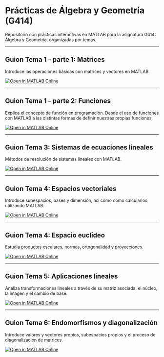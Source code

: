 # Prácticas de Álgebra y Geometría (G414)

Repositorio con prácticas interactivas en MATLAB para la asignatura G414: Álgebra y Geometría, organizadas por temas.

---

## Guion Tema 1 - parte 1: Matrices

Introduce las operaciones básicas con matrices y vectores en MATLAB.

[![Open in MATLAB Online](https://www.mathworks.com/images/responsive/global/open-in-matlab-online.svg)](https://matlab.mathworks.com/open/github/v1?repo=InMaths/Practicas_MATLAB&file=G414_Algebra_y_Geometria/GT1_parte1_Matrices.mlx)

---

## Guion Tema 1 - parte 2: Funciones 

Explica el concepto de función en programación. Desde el uso de funciones con MATLAB a las distintas formas de definir nuestras propias funciones.

[![Open in MATLAB Online](https://www.mathworks.com/images/responsive/global/open-in-matlab-online.svg)](https://matlab.mathworks.com/open/github/v1?repo=InMaths/Practicas_MATLAB&file=G414_Algebra_y_Geometria/GT1_parte2_Funciones.mlx)

---

## Guion Tema 3: Sistemas de ecuaciones lineales

Métodos de resolución de sistemas lineales con MATLAB.

[![Open in MATLAB Online](https://www.mathworks.com/images/responsive/global/open-in-matlab-online.svg)](https://matlab.mathworks.com/open/github/v1?repo=InMaths/Practicas_MATLAB&file=G414_Algebra_y_Geometria/GT2_SistemasLineales.mlx)

---

## Guion Tema 4: Espacios vectoriales

Introduce subespacios, bases y dimensión, así como cómo calcularlos utilizando MATLAB.

[![Open in MATLAB Online](https://www.mathworks.com/images/responsive/global/open-in-matlab-online.svg)](https://matlab.mathworks.com/open/github/v1?repo=InMaths/Practicas_MATLAB&file=G414_Algebra_y_Geometria/GT3_Espacios_vectoriales.mlx)

---

## Guion Tema 4: Espacio euclídeo

Estudia productos escalares, normas, ortogonalidad y proyecciones.

[![Open in MATLAB Online](https://www.mathworks.com/images/responsive/global/open-in-matlab-online.svg)](https://matlab.mathworks.com/open/github/v1?repo=InMaths/Practicas_MATLAB&file=G414_Algebra_y_Geometria/GT4_Espacio_Euclideo.mlx)

---

## Guion Tema 5: Aplicaciones lineales

Analiza transformaciones lineales a través de su matriz asociada, el núcleo, la imagen y el cambio de base.

[![Open in MATLAB Online](https://www.mathworks.com/images/responsive/global/open-in-matlab-online.svg)](https://matlab.mathworks.com/open/github/v1?repo=InMaths/Practicas_MATLAB&file=G414_Algebra_y_Geometria/GT5_Aplicaciones_lineales.mlx)

---

## Guion Tema 6: Endomorfismos y diagonalización

Introduce valores y vectores propios, subespacios propios y el proceso de diagonalización de matrices. 

[![Open in MATLAB Online](https://www.mathworks.com/images/responsive/global/open-in-matlab-online.svg)](https://matlab.mathworks.com/open/github/v1?repo=InMaths/Practicas_MATLAB&file=G414_Algebra_y_Geometria/GT6_Endomorfismos_y_diagonalizacion.mlx)
